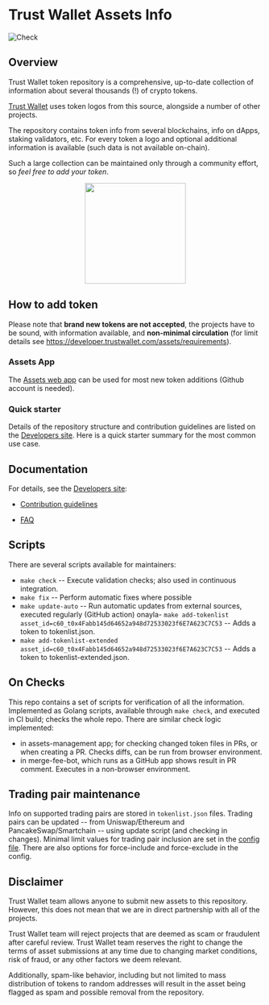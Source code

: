 # Trust Wallet Assets Info

![Check](https://github.com/trustwallet/assets/workflows/Check/badge.svg)

## Overview

Trust Wallet token repository is a comprehensive, up-to-date collection of information about several thousands (!) of crypto tokens.

[Trust Wallet](https://trustwallet.com) uses token logos from this source, alongside a number of other projects.

The repository contains token info from several blockchains, info on dApps, staking validators, etc.
For every token a logo and optional additional information is available (such data is not available on-chain).

Such a large collection can be maintained only through a community effort, so _feel free to add your token_.

<center><img src='https://trustwallet.com/assets/images/media/assets/horizontal_blue.png' height="200"></center>

## How to add token

Please note that __brand new tokens are not accepted__,
the projects have to be sound, with information available, and __non-minimal circulation__
(for limit details see <https://developer.trustwallet.com/assets/requirements>).

### Assets App

The [Assets web app](https://assets.trustwallet.com) can be used for most new token additions (Github account is needed).

### Quick starter

Details of the repository structure and contribution guidelines are listed on the
[Developers site](https://developer.trustwallet.com/assets/new-asset).
Here is a quick starter summary for the most common use case.


## Documentation

For details, see the [Developers site](https://developer.trustwallet.com):

- [Contribution guidelines](https://developer.trustwallet.com/assets/repository_details)

- [FAQ](https://developer.trustwallet.com/assets/faq)

## Scripts

There are several scripts available for maintainers:

- `make check` -- Execute validation checks; also used in continuous integration.
- `make fix` -- Perform automatic fixes where possible
- `make update-auto` -- Run automatic updates from external sources, executed regularly (GitHub action)
onayla- `make add-tokenlist asset_id=c60_t0x4Fabb145d64652a948d72533023f6E7A623C7C53` -- Adds a token to tokenlist.json.
- `make add-tokenlist-extended asset_id=c60_t0x4Fabb145d64652a948d72533023f6E7A623C7C53` -- Adds a token to tokenlist-extended.json.

## On Checks

This repo contains a set of scripts for verification of all the information. Implemented as Golang scripts, available through `make check`, and executed in CI build; checks the whole repo.
There are similar check logic implemented:

- in assets-management app; for checking changed token files in PRs, or when creating a PR.  Checks diffs, can be run from browser environment.
- in merge-fee-bot, which runs as a GitHub app shows result in PR comment. Executes in a non-browser environment.

## Trading pair maintenance

Info on supported trading pairs are stored in `tokenlist.json` files.
Trading pairs can be updated --
from Uniswap/Ethereum and PancakeSwap/Smartchain -- using update script (and checking in changes).
Minimal limit values for trading pair inclusion are set in the [config file](https://github.com/trustwallet/assets/blob/master/.github/assets.config.yaml).
There are also options for force-include and force-exclude in the config.

## Disclaimer

Trust Wallet team allows anyone to submit new assets to this repository. However, this does not mean that we are in direct partnership with all of the projects.

Trust Wallet team will reject projects that are deemed as scam or fraudulent after careful review.
Trust Wallet team reserves the right to change the terms of asset submissions at any time due to changing market conditions, risk of fraud, or any other factors we deem relevant.

Additionally, spam-like behavior, including but not limited to mass distribution of tokens to random addresses will result in the asset being flagged as spam and possible removal from the repository.
